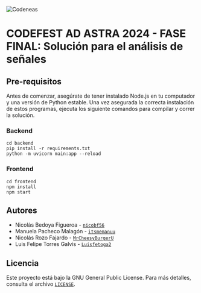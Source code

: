 ![Codeneas](https://github.com/user-attachments/assets/ece2a661-8f6a-4326-9f02-7af6eb25946e)


# CODEFEST AD ASTRA 2024 - FASE FINAL: Solución para el análisis de señales

## Pre-requisitos

Antes de comenzar, asegúrate de tener instalado Node.js en tu computador y una versión de Python estable. Una vez asegurada la correcta instalación de estos programas, ejecuta los siguiente comandos para compilar y correr la solución.

### Backend

```
cd backend
pip install -r requirements.txt
python -m uvicorn main:app --reload
```

### Frontend

```
cd frontend
npm install
npm start
```

## Autores

- Nicolás Bedoya Figueroa - [`nicobf56`](https://github.com/nicobf56)
- Manuela Pacheco Malagón - [`itsmemanuu`](https://github.com/itsmemanuu)
- Nicolás Rozo Fajardo - [`MrCheesyBurgerU`](https://github.com/MrCheesyBurgerU)
- Luis Felipe Torres Galvis - [`Luisfetoga2`](https://github.com/Luisfetoga2)

## Licencia

Este proyecto está bajo la GNU General Public License. Para más detalles, consulta el archivo [`LICENSE`](https://github.com/CODENEAS/CODEFEST2024-ELIMINATORIA/blob/main/LICENSE).
